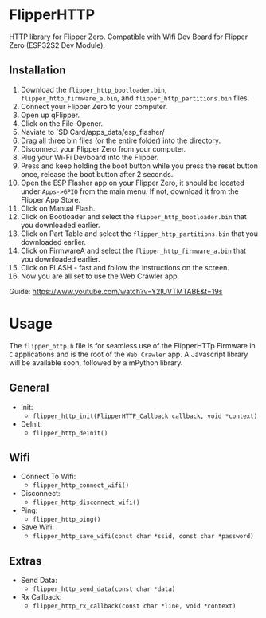 # FlipperHTTP
HTTP library for Flipper Zero. Compatible with Wifi Dev Board for Flipper Zero (ESP32S2 Dev Module).

## Installation
1. Download the `flipper_http_bootloader.bin`, `flipper_http_firmware_a.bin`, and `flipper_http_partitions.bin` files.
2. Connect your Flipper Zero to your computer.
3. Open up qFlipper.
4. Click on the File-Opener.
5. Naviate to `SD Card/apps_data/esp_flasher/
6. Drag all three bin files (or the entire folder) into the directory.
7. Disconnect your Flipper Zero from your computer.
8. Plug your Wi-Fi Devboard into the Flipper.
9. Press and keep holding the boot button while you press the reset button once, release the boot button after 2 seconds.
10. Open the ESP Flasher app on your Flipper Zero, it should be located under `Apps->GPIO` from the main menu. If not, download it from the Flipper App Store.
11. Click on Manual Flash.
12. Click on Bootloader and select the `flipper_http_bootloader.bin` that you downloaded earlier.
13. Click on Part Table and select the `flipper_http_partitions.bin` that you downloaded earlier.
14. Click on FirmwareA and select the `flipper_http_firmware_a.bin` that you downloaded earlier.
15. Click on FLASH - fast and follow the instructions on the screen.
16. Now you are all set to use the Web Crawler app.

Guide: https://www.youtube.com/watch?v=Y2lUVTMTABE&t=19s


# Usage
The `flipper_http.h` file is for seamless use of the FlipperHTTp Firmware in `C` applications and is the root of the `Web Crawler` app. A Javascript library will be available soon, followed by a mPython library.

## General
- Init:
    - `flipper_http_init(FlipperHTTP_Callback callback, void *context)`
- DeInit:
    - `flipper_http_deinit()`

## Wifi
- Connect To Wifi: 
    - `flipper_http_connect_wifi()`
- Disconnect: 
    - `flipper_http_disconnect_wifi()`
- Ping: 
    - `flipper_http_ping()`
- Save Wifi: 
    - `flipper_http_save_wifi(const char *ssid, const char *password)`

## Extras
- Send Data:
    - `flipper_http_send_data(const char *data)`
- Rx Callback:
    - `flipper_http_rx_callback(const char *line, void *context)`
